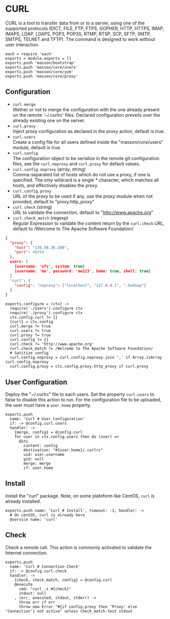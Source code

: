 
# CURL

CURL is a tool to transfer data from or to a server, using one of the supported 
protocols (DICT, FILE, FTP, FTPS, GOPHER, HTTP, HTTPS, IMAP, IMAPS, LDAP, 
LDAPS, POP3, POP3S, RTMP, RTSP, SCP, SFTP, SMTP, SMTPS, TELNET and TFTP). The 
command is designed to work without user interaction. 

    each = require 'each'
    exports = module.exports = []
    exports.push 'masson/bootstrap'
    exports.push 'masson/core/users'
    exports.push 'masson/core/yum'
    exports.push 'masson/core/proxy'

## Configuration

*   `curl.merge`   
    Wether or not to merge the configuration with the one already present on
    the remote '~/.curlrc' files. Declared configuration 
    preveils over the already existing one on the server.   
*   `curl.proxy`   
    Inject proxy configuration as declared in the proxy 
    action, default is true.   
*   `curl.users`   
    Create a config file for all users defined inside the 
    "masson/core/users" module, default is true.   
*   `curl.config`   
    The configuration object to be serialize in the remote git configuration
    files, see the `curl.noproxy` and `curl.proxy` for default values.   
*   `curl.config.noproxy` (array, string)   
    Comma-separated list of hosts which do not use a proxy, if one is 
    specified. The only wildcard is a single * character, which matches all 
    hosts, and effectively disables the proxy.
*   `curl.config.proxy`   
    URL of the proxy to be used if any, use the proxy module when not provided, 
    default to "proxy.http_proxy"
*   `curl.check` (string)   
    URL to validate the connection, default to "http://www.apache.org"   
*   `curl.check_match` (regexp)   
    Regular Expression to validate the content return by the `curl.check` URL, 
    default to /Welcome to The Apache Software Foundation/   

```json
{
  "proxy": {
    "host": "130.98.36.106",
    "port": 48254
  },
  users: [
    {username: 'nfs', system: true}
    {username: 'me', password: 'me123', home: true, shell: true}
  ]
  "curl": {
    "config": "noproxy": ["localhost", "127.0.0.1", ".hadoop"]
  }
}
```

    exports.configure = (ctx) ->
      require('./users').configure ctx
      require('./proxy').configure ctx
      ctx.config.curl ?= {}
      {curl} = ctx.config
      curl.merge ?= true
      curl.users ?= true
      curl.proxy ?= true
      curl.config ?= {}
      curl.check ?= 'http://www.apache.org'
      curl.check_match ?= /Welcome to The Apache Software Foundation/
      # Satitize config
      curl.config.noproxy = curl.config.noproxy.join ',' if Array.isArray curl.config.noproxy
      curl.config.proxy = ctx.config.proxy.http_proxy if curl.proxy

## User Configuration

Deploy the "~/.curlrc" file to each users. Set the property `curl.users` to 
false to disable this action to run. For the configuration file to be uploaded, 
the user must have a `user.home` property.

    exports.push
      name: 'Curl # User Configuration'
      if: -> @config.curl.users
      handler: ->
        {merge, config} = @config.curl
        for user in ctx.config.users then do (user) =>
          @ini
            content: config
            destination: "#{user.home}/.curlrc"
            uid: user.username
            gid: null
            merge: merge
            if: user.home

## Install

Install the "curl" package. Note, on some plateform like CentOS, `curl` is 
already installed.

    exports.push name: 'Curl # Install', timeout: -1, handler: ->
      # On centOS, curl is already here
      @service name: 'curl'

## Check

Check a remote call. This action is commonly activated to validate the Internet
connection.

    exports.push
      name: 'Curl # Connection Check'
      if: -> @config.curl.check
      handler: ->
        {check, check_match, config} = @config.curl
        @execute
          cmd: "curl -s #{check}"
          stdout: null
        , (err, executed, stdout, stderr) ->
          throw err if err
          throw new Error "#{if config.proxy then 'Proxy' else 'Connection'} not active" unless check_match.test stdout
